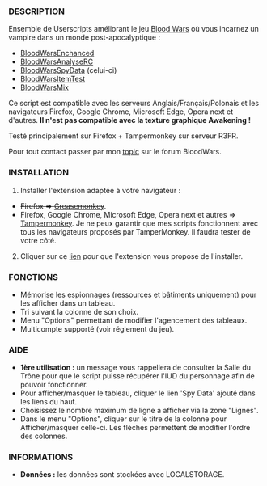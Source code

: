 ### DESCRIPTION

Ensemble de Userscripts améliorant le jeu [Blood Wars](http://www.fr.bloodwars.net) où vous incarnez un vampire dans un monde post-apocalyptique :
* [BloodWarsEnchanced](https://github.com/Ecilam/BloodWarsEnhanced)
* [BloodWarsAnalyseRC](https://github.com/Ecilam/BloodWarsAnalyseRC)
* [BloodWarsSpyData](https://github.com/Ecilam/BloodWarsSpyData) (celui-ci)
* [BloodWarsItemTest](https://github.com/Ecilam/BloodWarsItemTest)
* [BloodWarsMix](https://github.com/Ecilam/BloodWarsMix)

Ce script est compatible avec les serveurs Anglais/Français/Polonais et les navigateurs Firefox, Google Chrome, Microsoft Edge, Opera next et d'autres.
**Il n'est pas compatible avec la texture graphique Awakening !**

Testé principalement sur Firefox + Tampermonkey sur serveur R3FR.

Pour tout contact passer par mon [topic](http://forum.fr.bloodwars.net/index.php?page=Thread&threadID=247180) sur le forum BloodWars.


### INSTALLATION

1. Installer l'extension adaptée à votre navigateur :
  * <s>Firefox => [Greasemonkey](https://addons.mozilla.org/fr/firefox/addon/greasemonkey/)</s>.
  * Firefox, Google Chrome, Microsoft Edge, Opera next et autres => [Tampermonkey](http://tampermonkey.net/). Je ne peux garantir que mes scripts fonctionnent avec tous les navigateurs proposés par TamperMonkey. Il faudra tester de votre côté.
2. Cliquer sur ce [lien](https://raw.githubusercontent.com/Ecilam/BloodWarsSpyData/master/BloodWarsSpyData@bwsd.user.js) pour que l'extension vous propose de l'installer.


### FONCTIONS

* Mémorise les espionnages (ressources et bâtiments uniquement) pour les afficher dans un tableau.
* Tri suivant la colonne de son choix.
* Menu "Options" permettant de modifier l'agencement des tableaux.
* Multicompte supporté (voir réglement du jeu).


### AIDE
* **1ère utilisation :** un message vous rappellera de consulter la Salle du Trône pour que le script puisse récupérer l'IUD du personnage afin de pouvoir fonctionner.
* Pour afficher/masquer le tableau, cliquer le lien 'Spy Data' ajouté dans les liens du haut.
* Choisissez le nombre maximum de ligne a afficher via la zone "Lignes".
* Dans le menu "Options", cliquer sur le titre de la colonne pour Afficher/masquer celle-ci. Les flèches permettent de modifier l'ordre des colonnes.


### INFORMATIONS
* **Données :** les données sont stockées avec LOCALSTORAGE.
